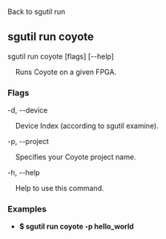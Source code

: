 Back to sgutil run


## sgutil run coyote

sgutil run coyote [flags] [--help]

  &nbsp; &nbsp; Runs Coyote on a given FPGA.


### Flags
-d, --device 

  &nbsp; &nbsp; Device Index (according to sgutil examine).


-p, --project

  &nbsp; &nbsp; Specifies your Coyote project name.


-h, --help

  &nbsp; &nbsp; Help to use this command.


### Examples
* **$ sgutil run coyote -p hello_world**

